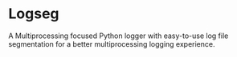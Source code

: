 # Logseg

A Multiprocessing focused Python logger with easy-to-use log file segmentation for a better multiprocessing logging experience.
